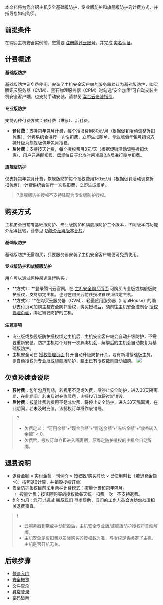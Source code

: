 本文档将为您介绍主机安全基础版防护、专业版防护和旗舰版防护的计费方式，并指导您如何购买。

## 前提条件
在购买主机安全实例前，您需要 [注册腾讯云账号](https://cloud.tencent.com/document/product/378/17985)，并完成 [实名认证](https://cloud.tencent.com/document/product/378/3629)。

## 计费概述
#### 基础版防护
基础版防护可免费使用，安装了主机安全客户端的服务器默认为基础版防护，购买腾讯云服务器（CVM）、黑石物理服务器（CPM）时勾选“安全加固”可自动安装主机安全客户端，也支持手动安装，请参见 [混合云安装指引](https://cloud.tencent.com/document/product/296/57600)。


#### 专业版防护
支持两种付费方式：预付费（推荐）、后付费。
- **预付费**：支持包年包月计费，每个授权费用80元/月（根据促销活动调整折扣优惠），计费系统会进行一次性扣费，立即生成账单。专业版包年包月授权支持升级为旗舰版包年包月授权。
- **后付费**：支持按天计费，每个授权费用3元/天（根据促销活动调整折扣优惠），用户开通即扣费，后续每日于北京时间凌晨2点后进行账单扣费。

#### 旗舰版防护
仅支持包年包月计费，旗舰版防护每个授权费用180元/月（根据促销活动调整折扣优惠），计费系统会进行一次性扣费，立即生成账单。
>?旗舰版防护授权不支持降配为专业版防护授权。

## 购买方式
主机安全目前有基础版防护、专业版防护和旗舰版防护三个版本，不同版本的功能介绍与比较，请参见 [功能介绍与版本比较](https://cloud.tencent.com/document/product/296/2222)。

#### 基础版防护
基础版防护无需购买，只要服务器安装了主机安全客户端便可免费使用。

#### 专业版防护和旗舰版防护
用户可以通过两种渠道进行购买：
- **方式1：**登录腾讯云官网，在 [主机安全购买页面](https://buy.cloud.tencent.com/yunjing) 可购买专业版或旗舰版防护授权，支持绑定主机，也可在购买后前往授权管理页绑定主机。
- **方式2：**在购买云服务器（CVM）、轻量应用服务器（LightHouse）的确认支付页可加购主机安全防护授权，购买授权后，须前往主机安全控制台 [授权管理页面](https://console.cloud.tencent.com/cwp/setting/authorize)，绑定需要防护的主机。

#### 注意事项 
- 专业版或旗舰版防护授权绑定主机后，主机安全客户端会自动升级防护，不需要重新安装。防护主机每个月有一次解绑机会，解绑后的主机会自动恢复为基础版防护。
- 主机安全可在 [授权管理页面](https://console.cloud.tencent.com/cwp/setting/authorize) 打开自动升级防护开关，若有新增基础版主机，则自动授权为专业版或旗舰版防护，超出已有授权数则自动加购。
![](https://qcloudimg.tencent-cloud.cn/raw/d4d985ca7d3a997b8a4609bd372c0006.png)

## 欠费及续费说明
- **预付费**：包年包月到期，若费用不足或欠费，将停止安全防护，进入30天隔离期，在此期间，若未及时充值续费，该授权订单将过期销毁。
- **后付费**：按量计费若费用不足或欠费，将停止安全防护，进入30天隔离期，在此期间，若未及时充值，该授权订单将作废销毁。

>?
>- 欠费定义： “可用余额”+“现金余额”+“赠送余额”+“冻结余额”+“收益转入余额” < 0。
>- 欠费后，授权订单立即进入隔离期，原绑定防护授权的主机会自动解绑。



## 退费说明
- 退费金额 = 实付金额 - 刊例价 × 授权数/购买时长 × 已使用时长（若退费金额≤0，按照退0计算，并销毁授权订单）
- 安全防护授权目前采用两种计费模式：按量计费和包年包月。
  - 按量计费：按实际购买的授权数每天统一扣费一次，不支持退费。
 - 包年包月：您可以通过 [联系我们](https://cloud.tencent.com/act/event/connect-service#/) 寻求帮助，我们的工作人员会协助您处理相关退费事宜。

>!
>- 云服务器到期或手动销毁后，主机安全专业版/旗舰版防护授权将自动解绑。
>- 主机安全是否扣费以实际购买的授权数为准，与授权是否绑定了主机、主机是否开机无关。


## 后续步骤
- [快速入门](https://cloud.tencent.com/document/product/296/12236)
- [安全概览](https://cloud.tencent.com/document/product/296/41219)
- [文件查杀](https://cloud.tencent.com/document/product/296/13008)
- [异常登录](https://cloud.tencent.com/document/product/296/13643)
- [密码破解](https://cloud.tencent.com/document/product/296/42730)
